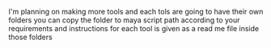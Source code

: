 
I'm planning on making more tools and each tols are going to have their own folders you can copy the folder to maya script path according to your requirements and instructions for each tool is given as a read me file inside those folders
